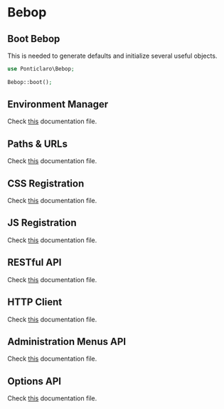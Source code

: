 Bebop
==================

## Boot Bebop
This is needed to generate defaults and initialize several useful objects.  
```php
use Ponticlaro\Bebop;
    
Bebop::boot();
```

## Environment Manager
Check [this](docs/ENVIRONMENT_MANAGER.md) documentation file.

## Paths & URLs
Check [this](docs/PATHS_AND_URLS.md) documentation file.

## CSS Registration
Check [this](docs/CSS.md) documentation file.

## JS Registration
Check [this](docs/JS.md) documentation file.

## RESTful API
Check [this](docs/API.md) documentation file.

## HTTP Client
Check [this](docs/HTTP_CLIENT.md) documentation file.

## Administration Menus API
Check [this](docs/ADMINISTRATION_MENUS.md) documentation file.

## Options API
Check [this](docs/OPTIONS.md) documentation file.